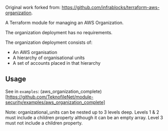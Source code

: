 Original work forked from: https://github.com/infrablocks/terraform-aws-organization.

A Terraform module for managing an AWS Organization.

The organization deployment has no requirements.

The organization deployment consists of:

* An AWS organisation
* A hierarchy of organisational units
* A set of accounts placed in that hierarchy

## Usage

See in `examples`: (aws_organization_complete)[https://github.com/TeknofileNet/module-security/examples/aws_organization_complete]

Note: organizational_units can be nested up to 3 levels deep. Levels 1 & 2 must include a children property although it can be an empty array. Level 3 must not include a children property.

<!-- BEGINNING OF PRE-COMMIT-TERRAFORM DOCS HOOK -->
<!-- END OF PRE-COMMIT-TERRAFORM DOCS HOOK -->